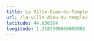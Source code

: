 ```yaml
---
title: La Ville-Dieu-du-Temple
url: /la-ville-dieu-du-temple/
latitude: 44.036304
longitude: 1.2187309000000002
---
```

